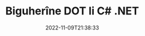 ---
############################# Static ############################
layout: "auto-gen-editor"
date: 2022-11-09T21:38:33
draft: false
otherformats: doc docx dotx xls xlsx xlsm ppt pptx pptm mobi epub html mhtml txt xml csv pdf xps msg eml

############################# Head ############################
head_title: "DOT Edîtor — Biguherîne DOT li C# .NET"
head_description: "Meriv çawa DOT di C# .NET de bi çend rêzikên kodê biguherîne? Dokumentên GroupDocs-ê API-yên hilberandinê bikar bînin da ku 30+ formatên pelan biguherînin, nûve bikin û hilînin."

############################# Header ############################
title: "Biguherîne DOT li C# .NET"
description: "Guhertina bi bandor û bihêz a DOT bi karanîna aliyê serverê GroupDocs.Editor ji bo API-yên C# .NET, bêyî karanîna nermalava mîna Microsoft an Open Office."
bg_image: "https://cms.admin.containerize.com/templates/aspose/App_Themes/V3/images/bg/header1.png"
bg_overlay: false
button:
    enable: true
    icon: "fas fa-arrow-down"
    label: "Daxistina Doza Belaş"
    link: "https://downloads.groupdocs.com/editor/net"

############################# SubMenu ############################
submenu:
    enable: true

    left:
        img_alt: "GroupDocs.Editor for .NET"
        image: "https://cms.admin.containerize.com/templates/groupdocs/images/product-logos/90x90-noborder/groupdocs-editor-net.png"
        product: "GroupDocs.Editor"
        platform: ".NET"

    middle:
        button:

            # button loop
            - link: "https://apireference.groupdocs.com/editor/net"
              text: "Çavkanî API"

            # button loop
            - link: "https://github.com/groupdocs-editor"
              text: "Nimûneyên Kodê"

            # button loop
            - link: "https://products.groupdocs.app/editor/family"
              text: "Demos Bijî"

            # button loop
            - link: "https://purchase.groupdocs.com/pricing/editor/net"
              text: "Pricing"

    right:
        link_download: "https://downloads.groupdocs.com/editor"
        link_learn: "https://docs.groupdocs.com/editor/net"
        link_buy: "https://purchase.groupdocs.com"

############################# About ############################
about:
    enable: true
    title: "Derbarê GroupDocs.Editor for .NET API"
    content: |
        [GroupDocs.Editor for .NET](/ku/editor/net/) API ji bo guherandina belgeyên Microsoft Word, Excel, PowerPoint, Open Office û pêşkêşiyan bijarek rast e. GroupDocs.Editor API-yek serbixwe ye ku ji bo pergalên alîgirê server û paşîn ên ku performansa bilind hewce ye guncan e. Ew bi nermalava mîna Microsoft an Open Office ve girêdayî nîne.

############################# Steps ############################
steps:
    enable: true
    title_left: "Gavên Guhertina DOT di C# de"
    content_left: |
        [GroupDocs.Editor for .NET](/ku/editor/net/) ji bo pêşdebiran rêyek hêsan û rast peyda dike ku pelên DOT bi karanîna çend rêzikên kodê biguherînin.
        * Nimûneyek ji çîna `Edîtor` bi rêça pelê ya mecbûrî an bi rêkûpêk û çîna `WordProcessingLoadOptions` ya bijarte biafirîne û pelê DOT bar bike.
        * Ji bo forma pelê DOT mînaka pola `WordProcessingEditOptions` biafirîne û saz bike
        * Gazî rêbaza `Editor.Edit()` bikin û belgeya DOT ya bi formata HTML-ê ku bi her edîtorek WYSIWYG-ê bi hêsanî tê guherandin bistînin bistînin.
        * Gazî rêbaza `Editor.Save()` bike û pelê hatî guherandin DOT bi karanîna çîna `WordProcessingSaveOptions` hilîne.

        
    title_right: "Pêdiviyên Sîstemê"
    content_right: |
        Guhertina belgeya bingehîn bi API-yên GroupDocs.Editor for .NET dikare bi pêkanîna çend gavên hêsan pêk were. API-yên me li ser hemî platformên sereke û pergalên xebitandinê têne piştgirî kirin. Berî ku hûn koda jêrîn bicîh bikin, ji kerema xwe pê ewle bibin ku we şertên jêrîn li ser pergala we hatine saz kirin.

        * Pergalên Xebatê: Microsoft Windows, Linux, MacOS
        * Jîngehên Pêşketinê: Microsoft Visual Studio, Xamarin, MonoDevelop
        * Çarçoveyên: .NET Framework, .NET Standard, .NET Core, Mono
        * Guhertoya herî dawî ya GroupDocs.Editor for .NET ya ku ji [NuGet] hatiye daxistin bistînin (https://www.nuget.org/packages/groupdocs.editor)
        
    code: |        
        ```csharp
        // Load the DOT file into Editor with the optional WordProcessingLoadOptions
        Editor editor = new Editor("source.dot", delegate { return new WordProcessingLoadOptions(); });

        // Create and adjust the edit options
        WordProcessingEditOptions editOptions = new WordProcessingEditOptions();

        // Open input DOT document for edit — obtain an intermediate document, that can be edited
        EditableDocument beforeEdit = editor.Edit(editOptions);

        // Grab DOT document content and associated resources from editable document
        string content = beforeEdit.GetContent();

        // Send the content to WYSIWYG-editor, edit it there, and send edited content back to the server-side
        // This step simulates a such operation
        string updatedContent = content.Replace("Subtitle", "Edited subtitle");

        // Grab edited content and resources from WYSIWYG-editor and create a new EditableDocument instance from it
        EditableDocument afterEdit = EditableDocument.FromMarkup(updatedContent, null);

        // Create a save options and select a desired output format
        WordProcessingSaveOptions saveOptions = new WordProcessingSaveOptions(Formats.WordProcessingFormats.Dot);

        // Save edited DOT document to the file
        editor.Save(afterEdit, "edited.dot", saveOptions);
        ```
        
############################# Demos ############################
demos:
    enable: true
    title: "DOT Edîtor Demoyên Zindî"
    content: |
        Bi serdana malpera [GroupDocs.Editor Live Demos](https://products.groupdocs.app/editor/family) niha DOT biguherînin.
        Demoya zindî xwedî feydeyên jêrîn e
        
############################# More Formats ############################
more_formats:
    enable: true
    title: "Edîtorên Piştgiriya Din"
    content: |
        Her weha hûn dikarin formatên pelan ên din biguherînin. Ji kerema xwe navnîşa tevahî ya jêrîn bibînin.


############################# Back to top ###############################
back_to_top:
    enable: true
---
